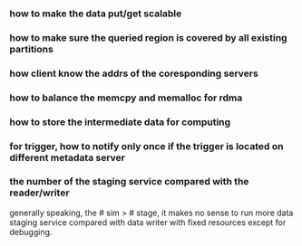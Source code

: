 ### how to make the data put/get scalable


### how to make sure the queried region is covered by all existing partitions


### how client know the addrs of the coresponding servers


### how to balance the memcpy and memalloc for rdma


### how to store the intermediate data for computing


### for trigger, how to notify only once if the trigger is located on different metadata server


### the number of the staging service compared with the reader/writer 

generally speaking, the # sim > # stage, it makes no sense to run more data staging service compared with data writer with fixed resources except for debugging.